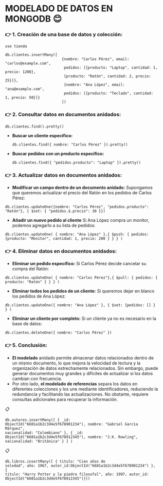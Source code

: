 # MODELADO DE DATOS EN MONGODB :blush:
### :point_right: 1. Creación de una base de datos y colección:
<pre><code id="codigo">use tienda</code></pre>
<pre><code id="codigo">db.clientes.insertMany([
                          {nombre: "Carlos Pérez", email: "carlos@example.com", 
                           pedidos: [{producto: "Laptop", cantidad: 1, precio: 1200}, 
                           {producto: "Ratón", cantidad: 2, precio: 25}]},
                           {nombre: "Ana López", email: "ana@example.com", 
                           pedidos: [{producto: "Teclado", cantidad: 1, precio: 50}]}
                          ])</code></pre>
### :point_right: 2. Consultar datos en documentos anidados:
<pre><code id="codigo">db.clientes.find().pretty()</code></pre>
 - <b>Buscar un cliente específico:</b>
   <pre><code id="codigo">db.clientes.find({ nombre: "Carlos Pérez" }).pretty()</code></pre>
- <b>Buscar pedidos con un producto específico:</b>
  <pre><code id="codigo">db.clientes.find({ "pedidos.producto": "Laptop" }).pretty()</code></pre>
### :point_right: 3. Actualizar datos en documentos anidados:
- <b>Modificar un campo dentro de un documento anidado:</b>
 Supongamos que queremos actualizar el precio del Ratón en los pedidos de Carlos Pérez:
 <pre><code id="codigo">db.clientes.updateOne({nombre: "Carlos Pérez", "pedidos.producto": "Ratón"}, { $set: { "pedidos.$.precio": 30 }})</code></pre>
 - <b>Añadir un nuevo pedido al cliente</b>
  Si Ana López compra un monitor, podemos agregarlo a su lista de pedidos:
 <pre><code id="codigo">db.clientes.updateOne( { nombre: "Ana López" },{ $push: { pedidos: {producto: "Monitor", cantidad: 1, precio: 200 } } } )</code></pre>
### :point_right: 4. Eliminar datos en documentos anidados:
- <b>Eliminar un pedido específico:</b>
 Si Carlos Pérez decide cancelar su compra del Ratón:
 <pre><code id="codigo">db.clientes.updateOne( { nombre: "Carlos Pérez"},{ $pull: { pedidos: { producto: "Ratón" } } } )</code></pre>
 - <b>Eliminar todos los pedidos de un cliente:</b>
  Si queremos dejar en blanco los pedidos de Ana López:
 <pre><code id="codigo">db.clientes.updateOne({ nombre: "Ana López" }, { $set: {pedidos: [] } } )</code></pre>
 - <b>Eliminar un cliente por completo:</b>
  Si un cliente ya no es necesario en la base de datos:
 <pre><code id="codigo">db.clientes.deleteOne({ nombre: "Carlos Pérez" })</code></pre>
### :point_right: 5. Conclusión:
- <b>El modelado</b> anidado permite almacenar datos relacionados dentro de un
mismo documento, lo que mejora la velocidad de lectura y la organización de
datos estrechamente relacionados. Sin embargo, puede generar documentos
muy grandes y difíciles de actualizar si los datos cambian con frecuencia.
- Por otro lado, <b>el modelado de referencias</b> separa los datos en diferentes
colecciones y los une mediante identificadores, reduciendo la redundancia y
facilitando las actualizaciones. No obstante, requiere consultas adicionales para
recuperar la información.

:clipboard: <pre><code id="codigo">db.autores.insertMany([ { _id: ObjectId("6601a1b2c3d4e5f678901234"), nombre: "Gabriel García Márquez", nacionalidad: "Colombiano" }, { _id: ObjectId("6601a1b2c3d4e5f678912345"), nombre: "J.K. Rowling", nacionalidad: "Británica" } ] )</code></pre>
:clipboard: <pre><code id="codigo">db.libros.insertMany([ { titulo: "Cien años de soledad", año: 1967, autor_id:ObjectId("6601a1b2c3d4e5f678901234") }, { titulo: "Harry Potter y la piedra filosofal", año: 1997, autor_id: ObjectId("6601a1b2c3d4e5f678912345")}]) </code></pre>







